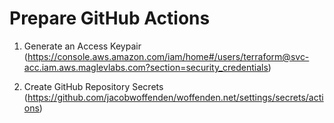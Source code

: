 # Prepare GitHub Actions

1. Generate an Access Keypair (https://console.aws.amazon.com/iam/home#/users/terraform@svc-acc.iam.aws.maglevlabs.com?section=security_credentials)

2. Create GitHub Repository Secrets (https://github.com/jacobwoffenden/woffenden.net/settings/secrets/actions)